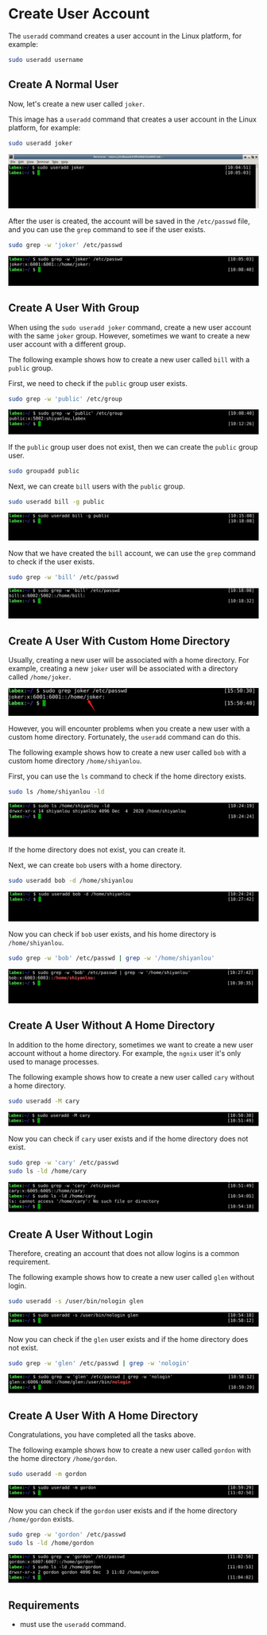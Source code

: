# Create User Account

The `useradd` command creates a user account in the Linux platform, for example:

```bash
sudo useradd username
```

## Create A Normal User

Now, let's create a new user called `joker`.

This image has a `useradd` command that creates a user account in the Linux platform, for example:

```bash
sudo useradd joker
```

![lab-account-management-1-1](assets/lab-account-management-1-1.png)

After the user is created, the account will be saved in the `/etc/passwd` file, and you can use the `grep` command to see if the user exists.

```bash
sudo grep -w 'joker' /etc/passwd
```

![lab-account-management-1-2](assets/lab-account-management-1-2.png)

## Create A User With Group

When using the `sudo useradd joker` command, create a new user account with the same `joker` group. However, sometimes we want to create a new user account with a different group.

The following example shows how to create a new user called `bill` with a `public` group.

First, we need to check if the `public` group user exists.

```bash
sudo grep -w 'public' /etc/group
```

![lab-account-management-1-3](assets/lab-account-management-1-3.png)

If the `public` group user does not exist, then we can create the `public` group user.

```bash
sudo groupadd public
```

Next, we can create `bill` users with the `public` group.

```bash
sudo useradd bill -g public
```

![lab-account-management-1-4](assets/lab-account-management-1-4.png)

Now that we have created the `bill` account, we can use the `grep` command to check if the user exists.

```bash
sudo grep -w 'bill' /etc/passwd
```

![lab-account-management-1-5](assets/lab-account-management-1-5.png)

## Create A User With Custom Home Directory

Usually, creating a new user will be associated with a home directory. For example, creating a new `joker` user will be associated with a directory called `/home/joker`.

![lab-account-management-1-6](assets/lab-account-management-1-6.png)

However, you will encounter problems when you create a new user with a custom home directory. Fortunately, the `useradd` command can do this.

The following example shows how to create a new user called `bob` with a custom home directory `/home/shiyanlou`.

First, you can use the `ls` command to check if the home directory exists.

```bash
sudo ls /home/shiyanlou -ld
```

![lab-account-management-1-7](assets/lab-account-management-1-7.png)

If the home directory does not exist, you can create it.

Next, we can create `bob` users with a home directory.

```bash
sudo useradd bob -d /home/shiyanlou
```

![lab-account-management-1-8](assets/lab-account-management-1-8.png)

Now you can check if `bob` user exists, and his home directory is `/home/shiyanlou`.

```bash
sudo grep -w 'bob' /etc/passwd | grep -w '/home/shiyanlou'
```

![lab-account-management-1-9](assets/lab-account-management-1-9.png)

## Create A User Without A Home Directory

In addition to the home directory, sometimes we want to create a new user account without a home directory. For example, the `ngnix` user it's only used to manage processes.

The following example shows how to create a new user called `cary` without a home directory.

```bash
sudo useradd -M cary
```

![lab-account-management-1-10](assets/lab-account-management-1-10.png)

Now you can check if `cary` user exists and if the home directory does not exist.

```bash
sudo grep -w 'cary' /etc/passwd
sudo ls -ld /home/cary
```

![lab-account-management-1-11](assets/lab-account-management-1-11.png)

## Create A User Without Login

Therefore, creating an account that does not allow logins is a common requirement.

The following example shows how to create a new user called `glen` without login.

```bash
sudo useradd -s /user/bin/nologin glen
```

![lab-account-management-1-12](assets/lab-account-management-1-12.png)

Now you can check if the `glen` user exists and if the home directory does not exist.

```bash
sudo grep -w 'glen' /etc/passwd | grep -w 'nologin'
```

![lab-account-management-1-13](assets/lab-account-management-1-13.png)

## Create A User With A Home Directory

Congratulations, you have completed all the tasks above.

The following example shows how to create a new user called `gordon` with the home directory `/home/gordon`.

```bash
sudo useradd -m gordon
```

![lab-account-management-1-14](assets/lab-account-management-1-14.png)

Now you can check if the `gordon` user exists and if the home directory `/home/gordon` exists.

```bash
sudo grep -w 'gordon' /etc/passwd
sudo ls -ld /home/gordon
```

![lab-account-management-1-15](assets/lab-account-management-1-15.png)

## Requirements

- must use the `useradd` command.
